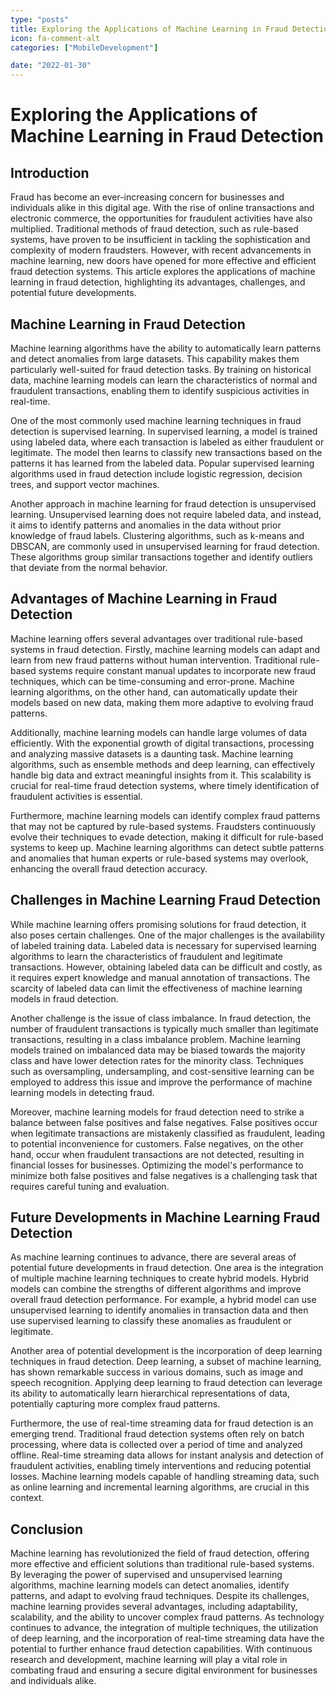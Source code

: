 ```yaml
---
type: "posts"
title: Exploring the Applications of Machine Learning in Fraud Detection
icon: fa-comment-alt
categories: ["MobileDevelopment"]

date: "2022-01-30"
---
```




# Exploring the Applications of Machine Learning in Fraud Detection

## Introduction

Fraud has become an ever-increasing concern for businesses and individuals alike in this digital age. With the rise of online transactions and electronic commerce, the opportunities for fraudulent activities have also multiplied. Traditional methods of fraud detection, such as rule-based systems, have proven to be insufficient in tackling the sophistication and complexity of modern fraudsters. However, with recent advancements in machine learning, new doors have opened for more effective and efficient fraud detection systems. This article explores the applications of machine learning in fraud detection, highlighting its advantages, challenges, and potential future developments.

## Machine Learning in Fraud Detection

Machine learning algorithms have the ability to automatically learn patterns and detect anomalies from large datasets. This capability makes them particularly well-suited for fraud detection tasks. By training on historical data, machine learning models can learn the characteristics of normal and fraudulent transactions, enabling them to identify suspicious activities in real-time.

One of the most commonly used machine learning techniques in fraud detection is supervised learning. In supervised learning, a model is trained using labeled data, where each transaction is labeled as either fraudulent or legitimate. The model then learns to classify new transactions based on the patterns it has learned from the labeled data. Popular supervised learning algorithms used in fraud detection include logistic regression, decision trees, and support vector machines.

Another approach in machine learning for fraud detection is unsupervised learning. Unsupervised learning does not require labeled data, and instead, it aims to identify patterns and anomalies in the data without prior knowledge of fraud labels. Clustering algorithms, such as k-means and DBSCAN, are commonly used in unsupervised learning for fraud detection. These algorithms group similar transactions together and identify outliers that deviate from the normal behavior.

## Advantages of Machine Learning in Fraud Detection

Machine learning offers several advantages over traditional rule-based systems in fraud detection. Firstly, machine learning models can adapt and learn from new fraud patterns without human intervention. Traditional rule-based systems require constant manual updates to incorporate new fraud techniques, which can be time-consuming and error-prone. Machine learning algorithms, on the other hand, can automatically update their models based on new data, making them more adaptive to evolving fraud patterns.

Additionally, machine learning models can handle large volumes of data efficiently. With the exponential growth of digital transactions, processing and analyzing massive datasets is a daunting task. Machine learning algorithms, such as ensemble methods and deep learning, can effectively handle big data and extract meaningful insights from it. This scalability is crucial for real-time fraud detection systems, where timely identification of fraudulent activities is essential.

Furthermore, machine learning models can identify complex fraud patterns that may not be captured by rule-based systems. Fraudsters continuously evolve their techniques to evade detection, making it difficult for rule-based systems to keep up. Machine learning algorithms can detect subtle patterns and anomalies that human experts or rule-based systems may overlook, enhancing the overall fraud detection accuracy.

## Challenges in Machine Learning Fraud Detection

While machine learning offers promising solutions for fraud detection, it also poses certain challenges. One of the major challenges is the availability of labeled training data. Labeled data is necessary for supervised learning algorithms to learn the characteristics of fraudulent and legitimate transactions. However, obtaining labeled data can be difficult and costly, as it requires expert knowledge and manual annotation of transactions. The scarcity of labeled data can limit the effectiveness of machine learning models in fraud detection.

Another challenge is the issue of class imbalance. In fraud detection, the number of fraudulent transactions is typically much smaller than legitimate transactions, resulting in a class imbalance problem. Machine learning models trained on imbalanced data may be biased towards the majority class and have lower detection rates for the minority class. Techniques such as oversampling, undersampling, and cost-sensitive learning can be employed to address this issue and improve the performance of machine learning models in detecting fraud.

Moreover, machine learning models for fraud detection need to strike a balance between false positives and false negatives. False positives occur when legitimate transactions are mistakenly classified as fraudulent, leading to potential inconvenience for customers. False negatives, on the other hand, occur when fraudulent transactions are not detected, resulting in financial losses for businesses. Optimizing the model's performance to minimize both false positives and false negatives is a challenging task that requires careful tuning and evaluation.

## Future Developments in Machine Learning Fraud Detection

As machine learning continues to advance, there are several areas of potential future developments in fraud detection. One area is the integration of multiple machine learning techniques to create hybrid models. Hybrid models can combine the strengths of different algorithms and improve overall fraud detection performance. For example, a hybrid model can use unsupervised learning to identify anomalies in transaction data and then use supervised learning to classify these anomalies as fraudulent or legitimate.

Another area of potential development is the incorporation of deep learning techniques in fraud detection. Deep learning, a subset of machine learning, has shown remarkable success in various domains, such as image and speech recognition. Applying deep learning to fraud detection can leverage its ability to automatically learn hierarchical representations of data, potentially capturing more complex fraud patterns.

Furthermore, the use of real-time streaming data for fraud detection is an emerging trend. Traditional fraud detection systems often rely on batch processing, where data is collected over a period of time and analyzed offline. Real-time streaming data allows for instant analysis and detection of fraudulent activities, enabling timely interventions and reducing potential losses. Machine learning models capable of handling streaming data, such as online learning and incremental learning algorithms, are crucial in this context.

## Conclusion

Machine learning has revolutionized the field of fraud detection, offering more effective and efficient solutions than traditional rule-based systems. By leveraging the power of supervised and unsupervised learning algorithms, machine learning models can detect anomalies, identify patterns, and adapt to evolving fraud techniques. Despite its challenges, machine learning provides several advantages, including adaptability, scalability, and the ability to uncover complex fraud patterns. As technology continues to advance, the integration of multiple techniques, the utilization of deep learning, and the incorporation of real-time streaming data have the potential to further enhance fraud detection capabilities. With continuous research and development, machine learning will play a vital role in combating fraud and ensuring a secure digital environment for businesses and individuals alike.